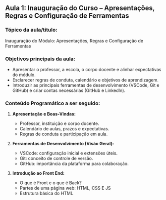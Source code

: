 
## **Aula 1: Inauguração do Curso – Apresentações, Regras e Configuração de Ferramentas**

### **Tópico da aula/título:**  
Inauguração do Módulo: Apresentações, Regras e Configuração de Ferramentas

### **Objetivos principais da aula:**  
- Apresentar o professor, a escola, o corpo docente e alinhar expectativas do módulo.  
- Esclarecer regras de conduta, calendário e objetivos de aprendizagem.  
- Introduzir as principais ferramentas de desenvolvimento (VSCode, Git e GitHub) e criar contas necessárias (GitHub e LinkedIn).

### **Conteúdo Programático a ser seguido:**  
1. **Apresentação e Boas-Vindas:**  
   - Professor, instituição e corpo docente.  
   - Calendário de aulas, prazos e expectativas.  
   - Regras de conduta e participação em aula.

2. **Ferramentas de Desenvolvimento (Visão Geral):**  
   - VSCode: configuração inicial e extensões úteis.  
   - Git: conceito de controle de versão.  
   - GitHub: importância da plataforma para colaboração.  

3. **Introdução ao Front End:**
    - O que é Front e o que é Back?
    - Partes de uma página web: HTML, CSS E JS
    - Estrutura básica do HTML
